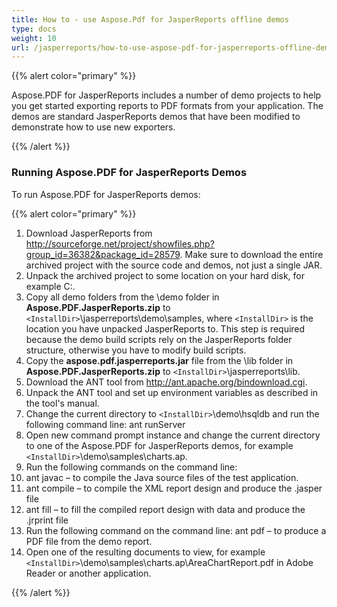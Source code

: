 ```yaml
---
title: How to - use Aspose.Pdf for JasperReports offline demos
type: docs
weight: 10
url: /jasperreports/how-to-use-aspose-pdf-for-jasperreports-offline-demos/
---
```


{{% alert color="primary" %}} 

Aspose.PDF for JasperReports includes a number of demo projects to help you get started exporting reports to PDF formats from your application. The demos are standard JasperReports demos that have been modified to demonstrate how to use new exporters. 

{{% /alert %}} 
### **Running Aspose.PDF for JasperReports Demos**
To run Aspose.PDF for JasperReports demos:

{{% alert color="primary" %}} 

1. Download JasperReports from <http://sourceforge.net/project/showfiles.php?group_id=36382&package_id=28579>. Make sure to download the entire archived project with the source code and demos, not just a single JAR.
2. Unpack the archived project to some location on your hard disk, for example C:\.
3. Copy all demo folders from the \demo folder in **Aspose.PDF.JasperReports.zip** to ```<InstallDir>```\jasperreports\demo\samples, where ```<InstallDir>``` is the location you have unpacked JasperReports to. This step is required because the demo build scripts rely on the JasperReports folder structure, otherwise you have to modify build scripts.
4. Copy the **aspose.pdf.jasperreports.jar** file from the \lib folder in **Aspose.PDF.JasperReports.zip** to ```<InstallDir>```\jasperreports\lib.
5. Download the ANT tool from <http://ant.apache.org/bindownload.cgi>.
6. Unpack the ANT tool and set up environment variables as described in the tool's manual.
7. Change the current directory to ```<InstallDir>```\demo\hsqldb and run the following command line: 
   ant runServer
8. Open new command prompt instance and change the current directory to one of the Aspose.PDF for JasperReports demos, for example ```<InstallDir>```\demo\samples\charts.ap.
9. Run the following commands on the command line:
10. ant javac – to compile the Java source files of the test application.
11. ant compile – to compile the XML report design and produce the .jasper file
12. ant fill – to fill the compiled report design with data and produce the .jrprint file
13. Run the following command on the command line: 
   ant pdf – to produce a PDF file from the demo report.
14. Open one of the resulting documents to view, for example ```<InstallDir>```\demo\samples\charts.ap\AreaChartReport.pdf in Adobe Reader or another application.

{{% /alert %}} 